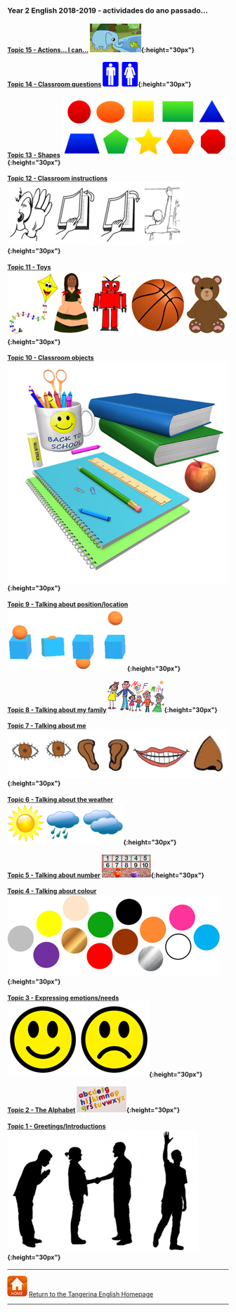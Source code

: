 <head>
<!-- Global site tag (gtag.js) - Google Analytics -->
<script async src="https://www.googletagmanager.com/gtag/js?id=UA-110947112-3"></script>
<script>
  window.dataLayer = window.dataLayer || [];
  function gtag(){dataLayer.push(arguments);}
  gtag('js', new Date());

  gtag('config', 'UA-110947112-3');
</script>
</head>

### Year 2 English 2018-2019 - actividades do ano passado...

<!--### Part 2 
#### [Topic 14 - Language for playing games...]
#### [Topic 16 - Actions - I can...]   -->  

#### [Topic 15 - Actions... I can...](https://tangerina-pt.github.io/English/Actions_B) ![ican](/images/ican.png){:height="30px"}

#### [Topic 14 - Classroom questions](https://tangerina-pt.github.io/English/Classroom_Q_B_2018_2019) ![toilet](/images/toilet.png){:height="30px"}

#### [Topic 13 - Shapes](https://tangerina-pt.github.io/English/Shapes_B) ![shape](/images/shape.PNG){:height="30px"}

#### [Topic 12 - Classroom instructions](https://tangerina-pt.github.io/English/Classroom_I_B_2018_2019) ![clin](/images/clin.PNG){:height="30px"}

<!--#### [Topic 11 - Toys] -->
#### [Topic 11 - Toys](https://tangerina-pt.github.io/English/Toys_B) ![toys](/images/toys.PNG){:height="30px"}

<!--#### [Topic 10 - Classroom objects] -->
#### [Topic 10 - Classroom objects](https://tangerina-pt.github.io/English/Classroom_Objects_B) ![classo](/images/classo.png){:height="30px"}

<!--#### Topic 9 - Talking about position/location-->
#### [Topic 9 - Talking about position/location](https://tangerina-pt.github.io/English/Prep_Place_B) ![prep](/images/prep.png){:height="30px"}

<!--#### Topic 8 - Talking about my family-->
#### [Topic 8 - Talking about my family](https://tangerina-pt.github.io/English/Family_B) ![elffm1](/images/elffm1.png){:height="30px"}

<!--#### Topic 7 - Talking about me-->
#### [Topic 7 - Talking about me](https://tangerina-pt.github.io/English/Body_Parts_B) ![body](/images/body.PNG){:height="30px"}

#### [Topic 6 - Talking about the weather](https://tangerina-pt.github.io/English/Weather_B) ![wsym](/images/wsym.PNG){:height="30px"}

#### [Topic 5 - Talking about number](https://tangerina-pt.github.io/English/Number_B) ![pmno](/images/pmno.PNG){:height="30px"}

#### [Topic 4 - Talking about colour](https://tangerina-pt.github.io/English/Colours_B) ![colmix2](/images/colmix2.png){:height="30px"}

#### [Topic 3 - Expressing emotions/needs](https://tangerina-pt.github.io/English/Feelings_B) ![feel](/images/feel.PNG){:height="30px"}

#### [Topic 2 - The Alphabet](https://tangerina-pt.github.io/English/Alphabet_B) ![alph](/images/alph.png){:height="30px"}

#### [Topic 1 - Greetings/Introductions](https://tangerina-pt.github.io/English/Greetings_B) ![gtsym](/images/gtsym.PNG){:height="30px"}

***
[![home](/images/home.PNG)](https://tangerina-pt.github.io/English) [Return to the Tangerina English Homepage](https://tangerina-pt.github.io/English)

***
